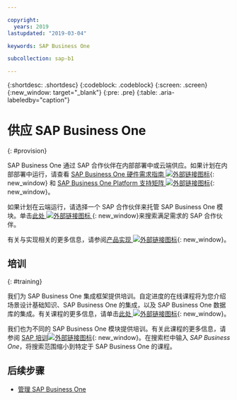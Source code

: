 ```yaml
---

copyright:
  years: 2019
lastupdated: "2019-03-04"

keywords: SAP Business One

subcollection: sap-b1

---
```


{:shortdesc: .shortdesc}
{:codeblock: .codeblock}
{:screen: .screen}
{:new_window: target="_blank"}
{:pre: .pre}
{:table: .aria-labeledby="caption"}

# 供应 SAP Business One
{: #provision}

SAP Business One 通过 SAP 合作伙伴在内部部署中或云端供应。如果计划在内部部署中运行，请查看 [SAP Business One 硬件需求指南 ![外部链接图标](../../icons/launch-glyph.svg "外部链接图标")](https://sap.silvertouch.com/wp-content/uploads/2018/07/b1-hardware-requirements-guide-new.pdf){: new_window} 和 [SAP Business One Platform 支持矩阵 ![外部链接图标](../../icons/launch-glyph.svg "外部链接图标")](https://support.sap.com/en/offerings-programs/support-small-medium-enterprises/business-one.html){: new_window}。 

如果计划在云端运行，请选择一个 SAP 合作伙伴来托管 SAP Business One 模块。单击[此处 ![外部链接图标](../../icons/launch-glyph.svg "外部链接图标") ](https://partneredge.sap.com/content/partnerfinder/search.html#/search/results?itemsPerPage=10&partnerproducts=scm_v_ss5_sol1&scm_is_solution_authorized=1&sortBy=shortname&sortOrder=asc){: new_window}来搜索满足需求的 SAP 合作伙伴。

有关与实现相关的更多信息，请参阅[产品实现 ![外部链接图标](../../icons/launch-glyph.svg "外部链接图标")](https://www.sap.com/products/business-one/implementation.html){: new_window}。

## 培训
{: #training}

我们为 SAP Business One 集成框架提供培训。自定进度的在线课程将为您介绍场景设计基础知识、SAP Business One 的集成，以及 SAP Business One 数据库的集成。有关课程的更多信息，请单击[此处 ![外部链接图标](../../icons/launch-glyph.svg "外部链接图标")](https://open.sap.com/courses/ifb1){: new_window}。

我们也为不同的 SAP Business One 模块提供培训。有关此课程的更多信息，请参阅 [SAP 培训![外部链接图标](../../icons/launch-glyph.svg "外部链接图标")](https://training.sap.com/search?filters%5Btraining_path%5D%5BTraining+Path%5D=on&q=){: new_window}。在搜索栏中输入 *SAP Business One*，将搜索范围缩小到特定于 SAP Business One 的课程。

## 后续步骤

* [管理 SAP Business One](/docs/infrastructure/sap-b1?topic=sap-b1-manage#manage)
